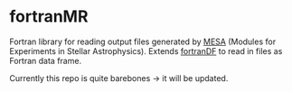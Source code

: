 # fortranMR
Fortran library for reading output files generated by [MESA](https://github.com/MESAHub/mesa) (Modules for Experiments in Stellar Astrophysics). Extends [fortranDF](https://github.com/jaiken17/fortranDF) to read in files as Fortran data frame.

Currently this repo is quite barebones -> it will be updated.
